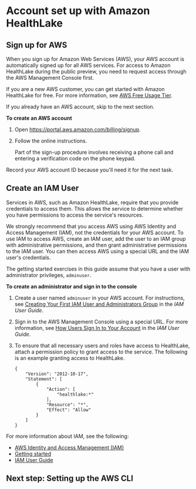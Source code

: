 # Account set up with Amazon HealthLake<a name="getting-started-amazon-health-lake"></a>

## Sign up for AWS<a name="setting-up-signup-healthlake"></a>

When you sign up for Amazon Web Services \(AWS\), your AWS account is automatically signed up for all AWS services\. For access to Amazon HealthLake during the public preview, you need to request access through the AWS Management Console first\. 

If you are a new AWS customer, you can get started with Amazon HealthLake for free\. For more information, see [AWS Free Usage Tier](https://aws.amazon.com/free/)\.

If you already have an AWS account, skip to the next section\. 

**To create an AWS account**

1. Open [https://portal\.aws\.amazon\.com/billing/signup](https://portal.aws.amazon.com/billing/signup)\.

1. Follow the online instructions\.

   Part of the sign\-up procedure involves receiving a phone call and entering a verification code on the phone keypad\.

Record your AWS account ID because you'll need it for the next task\.

## Create an IAM User<a name="setting-up-iam-amazon-healthlake"></a>

Services in AWS, such as Amazon HealthLake, require that you provide credentials to access them\. This allows the service to determine whether you have permissions to access the service's resources\. 

We strongly recommend that you access AWS using AWS Identity and Access Management \(IAM\), not the credentials for your AWS account\. To use IAM to access AWS, create an IAM user, add the user to an IAM group with administrative permissions, and then grant administrative permissions to the IAM user\. You can then access AWS using a special URL and the IAM user's credentials\.

The getting started exercises in this guide assume that you have a user with administrator privileges, `adminuser`\. 

**To create an administrator and sign in to the console**

1. Create a user named `adminuser` in your AWS account\. For instructions, see [Creating Your First IAM User and Administrators Group](https://docs.aws.amazon.com/IAM/latest/UserGuide/getting-started_create-admin-group.html) in the *IAM User Guide*\.

1. Sign in to the AWS Management Console using a special URL\. For more information, see [How Users Sign In to Your Account](https://docs.aws.amazon.com/IAM/latest/UserGuide/getting-started_how-users-sign-in.html) in the *IAM User Guide*\.

1. To ensure that all necessary users and roles have access to HealthLake, attach a permission policy to grant access to the service\. The following is an example granting access to HealthLake\. 

   ```
   {
       "Version": "2012-10-17",
       "Statement": [
           {
               "Action": [
                   "healthlake:*"
               ],
               "Resource": "*",
               "Effect": "Allow"
           }
       ]
   }
   ```

For more information about IAM, see the following:
+ [AWS Identity and Access Management \(IAM\)](https://aws.amazon.com/iam/)
+ [Getting started](https://docs.aws.amazon.com/IAM/latest/UserGuide/getting-started.html)
+ [IAM User Guide](https://docs.aws.amazon.com/IAM/latest/UserGuide/)

## Next step: Setting up the AWS CLI<a name="setting-up-next-step-2-amazon-health-lake"></a>